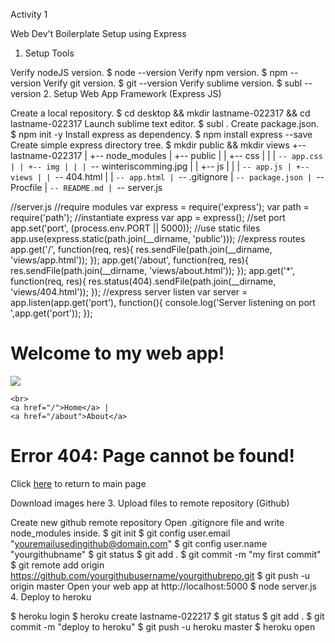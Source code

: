 Activity 1

Web Dev't Boilerplate Setup using Express

1. Setup Tools

Verify nodeJS version. $ node --version
Verify npm version. $ npm --version
Verify git version. $ git --version
Verify sublime version. $ subl --version
2. Setup Web App Framework (Express JS)

Create a local repository. $ cd desktop && mkdir lastname-022317 && cd lastname-022317
Launch sublime text editor. $ subl .
Create package.json. $ npm init -y
Install express as dependency. $ npm install express --save
Create simple express directory tree. $ mkdir public && mkdir views
+-- lastname-022317
| +-- node_modules
| +-- public
| | +-- css
| | | `-- app.css
| | +-- img
| | | `-- winteriscomming.jpg
| | +-- js
| | | `-- app.js
| +-- views
| | `-- 404.html
| | `-- app.html
| `-- .gitignore
| `-- package.json
| `-- Procfile
| `-- README.md
| `-- server.js

//server.js
//require modules
var express = require('express');
var path = require('path');
//instantiate express
var app = express();
//set port
app.set('port', (process.env.PORT || 5000));
//use static files
app.use(express.static(path.join(__dirname, 'public')));
//express routes
app.get('/', function(req, res){
  res.sendFile(path.join(__dirname, 'views/app.html'));
});
app.get('/about', function(req, res){
  res.sendFile(path.join(__dirname, 'views/about.html'));
});
app.get('*', function(req, res){
  res.status(404).sendFile(path.join(__dirname, 'views/404.html'));
});
//express server listen
var server = app.listen(app.get('port'), function(){
  console.log('Server listening on port ',app.get('port'));
});
<!--index.html-->
<!DOCTYPE html>
<html>
<head>
	<title>My Web App</title>
</head>
<body>
	<h1>Welcome to my web app!</h1>
	<img src="img/winteriscoming.jpg" />

	<br>
	<a href="/">Home</a> |
	<a href="/about">About</a>
</body>
</html>
<!--404.html-->
<!DOCTYPE html>
<html>
<head>
	<title>404 Page</title>
</head>
<body>
	<h1>Error 404: Page cannot be found!</h1>
	<p>Click <a href="/">here</a> to return to main page</p>
</body>
</html>
Download images here
3. Upload files to remote repository (Github)

Create new github remote repository
Open .gitignore file and write node_modules inside.
$ git init
$ git config user.email "youremailusedingithub@domain.com"
$ git config user.name "yourgithubname"
$ git status
$ git add .
$ git commit -m "my first commit"
$ git remote add origin https://github.com/yourgithubusername/yourgithubrepo.git
$ git push -u origin master
Open your web app at http://localhost:5000 $ node server.js
4. Deploy to heroku

$ heroku login
$ heroku create lastname-022217
$ git status
$ git add .
$ git commit -m "deploy to heroku"
$ git push -u heroku master
$ heroku open
